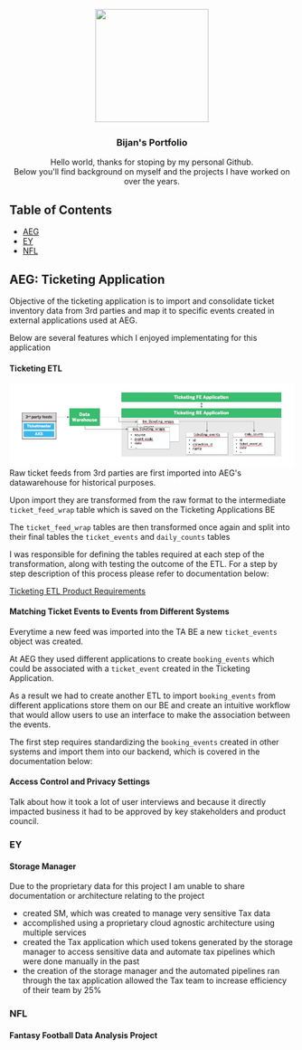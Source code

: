 <p align="center">
  <img width="200" height="200" src="https://media-exp1.licdn.com/dms/image/C4E03AQFr1viytj_VQA/profile-displayphoto-shrink_200_200/0?e=1597881600&v=beta&t=5PTBuTdNqtTcUbtcfeRLDowPjvtODnUS1q7lS8NrY4g">
</p>

<h3 align="center">Bijan's Portfolio</h3>

<p align="center">
  Hello world, thanks for stoping by my personal Github.
  <br>
  Below you'll find background on myself and the projects I have worked on over the years.
</p>

## Table of Contents 

- [AEG](#aeg)
- [EY](#ey)
- [NFL](#nfl)

## AEG: Ticketing Application
Objective of the ticketing application is to import and consolidate ticket inventory data from 3rd parties and map it to specific events created in external applications used at AEG.

Below are several features which I enjoyed implementating for this application

#### Ticketing ETL 
![screenshot](assets/img/Presentation2.jpg)
Raw ticket feeds from 3rd parties are first imported into AEG's datawarehouse for historical purposes.

Upon import they are transformed from the raw format to the intermediate ```ticket_feed_wrap``` table which is saved on the Ticketing Applications BE 

The ```ticket_feed_wrap``` tables are then transformed once again and split into their final tables the ```ticket_events``` and ```daily_counts``` tables

I was responsible for defining the tables required at each step of the transformation, along with testing the outcome of the ETL. For a step by step description of this process please refer to documentation below: 

[Ticketing ETL Product Requirements](https://github.com/bayrami1/work-experience-/blob/master/AEG%20Project/ETL%20Product%20Requirements%20.pdf)

#### Matching Ticket Events to Events from Different Systems
Everytime a new feed was imported into the TA BE a new ```ticket_events``` object was created.

At AEG they used different applications to create ```booking_events``` which could be associated with a ```ticket_event``` created in the Ticketing Application. 

As a result we had to create another ETL to import ```booking_events``` from different applications store them on our BE and create an intuitive workflow that would allow users to use an interface to make the association between the events. 

The first step requires standardizing the ```booking_events``` created in other systems and import them into our backend, which is covered in the documentation below: 



#### Access Control and Privacy Settings
Talk about how it took a lot of user interviews and because it directly impacted business it had to be approved by key stakeholders and product council. 

### EY
#### Storage Manager 
Due to the proprietary data for this project I am unable to share documentation or architecture relating to the project 
- created SM, which was created to manage very sensitive Tax data 
- accomplished using a proprietary cloud agnostic architecture using multiple services 
- created the Tax application which used tokens generated by the storage manager to access sensitive data and automate tax pipelines which were done manually in the past
- the creation of the storage manager and the automated pipelines ran through the tax application allowed the Tax team to increase efficiency of their team by 25%

### NFL 
#### Fantasy Football Data Analysis Project
